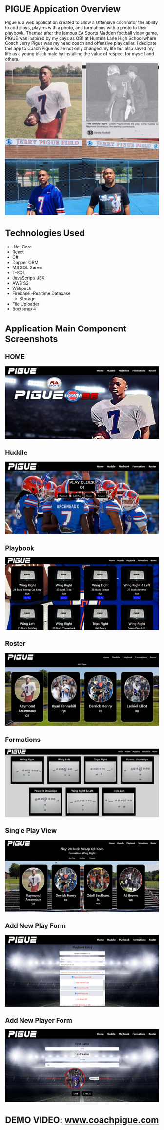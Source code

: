# PIGUE Appication Overview

Pigue is a web application created to allow a Offensive coorinator the ability to add plays, players with a photo, and formations with a photo to their playbook.
Themed after the famous EA Sports Madden football video game, PIGUE was inspired by my days as QB1 at Hunters Lane High School where Coach Jerry Pigue was my head coach and offensive play caller. 
I dedicate this app to Coach Pigue as he not only changed my life but also saved my life as a young black male by installing the value of respect for myself and others.
![](https://raw.githubusercontent.com/rarceneaux/PIGUE/master/pigue.ui/src/assets/video/PigueReadme.jpg)

# Technologies Used
- .Net Core
-  React
-  C#
-  Dapper ORM
-  MS SQL Server
-  T-SQL
-  JavaScript/ JSX
-  AWS S3
-  Webpack
-  Firebase
    -Realtime Database
    - Storage
-  File Uploader
-  Bootstrap 4


# Application Main Component Screenshots

## HOME 
![](https://raw.githubusercontent.com/rarceneaux/PIGUE/master/pigue.ui/src/assets/HOME.PNG)

## Huddle
![](https://raw.githubusercontent.com/rarceneaux/PIGUE/master/pigue.ui/src/assets/HUDDLE.PNG)

## Playbook
![](https://raw.githubusercontent.com/rarceneaux/PIGUE/master/pigue.ui/src/assets/PLAYBOOK.PNG)

## Roster
![](https://raw.githubusercontent.com/rarceneaux/PIGUE/master/pigue.ui/src/assets/ROSTER-1.PNG)

## Formations
![](https://raw.githubusercontent.com/rarceneaux/PIGUE/master/pigue.ui/src/assets/FORMATIONS.PNG)

## Single Play View
![](https://raw.githubusercontent.com/rarceneaux/PIGUE/master/pigue.ui/src/assets/Single%20Play%20View.PNG)

## Add New Play Form
![](https://raw.githubusercontent.com/rarceneaux/PIGUE/master/pigue.ui/src/assets/ADD%20NEW%20PLAY%20FORM.png)

## Add New Player Form
![](https://raw.githubusercontent.com/rarceneaux/PIGUE/master/pigue.ui/src/assets/ADD%20NEW%20PLAYER%20FORM.PNG)

# DEMO VIDEO: www.coachpigue.com
